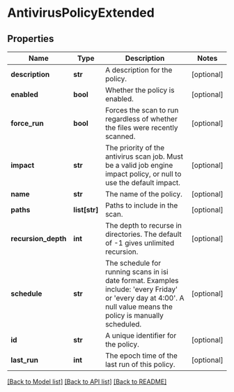 # AntivirusPolicyExtended

## Properties
Name | Type | Description | Notes
------------ | ------------- | ------------- | -------------
**description** | **str** | A description for the policy. | [optional] 
**enabled** | **bool** | Whether the policy is enabled. | [optional] 
**force_run** | **bool** | Forces the scan to run regardless of whether the files were recently scanned. | [optional] 
**impact** | **str** | The priority of the antivirus scan job.  Must be a valid job engine impact policy, or null to use the default impact. | [optional] 
**name** | **str** | The name of the policy. | [optional] 
**paths** | **list[str]** | Paths to include in the scan. | [optional] 
**recursion_depth** | **int** | The depth to recurse in directories.  The default of -1 gives unlimited recursion. | [optional] 
**schedule** | **str** | The schedule for running scans in isi date format.  Examples include: &#39;every Friday&#39; or &#39;every day at 4:00&#39;.  A null value means the policy is manually scheduled. | [optional] 
**id** | **str** | A unique identifier for the policy. | [optional] 
**last_run** | **int** | The epoch time of the last run of this policy. | [optional] 

[[Back to Model list]](../README.md#documentation-for-models) [[Back to API list]](../README.md#documentation-for-api-endpoints) [[Back to README]](../README.md)


